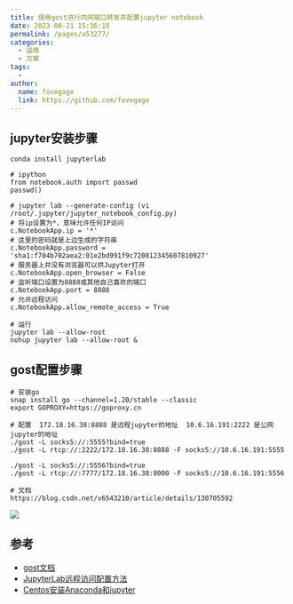 ```yaml
---
title: 使用gost进行内网端口转发并配置jupyter notebook
date: 2023-08-21 15:36:18
permalink: /pages/a53277/
categories:
  - 运维
  - 方案
tags:
  - 
author: 
  name: fovegage
  link: https://github.com/fovegage
---
```

## jupyter安装步骤

```
conda install jupyterlab

# ipython
from notebook.auth import passwd
passwd()

# jupyter lab --generate-config (vi /root/.jupyter/jupyter_notebook_config.py)
# 将ip设置为*，意味允许任何IP访问
c.NotebookApp.ip = '*'
# 这里的密码就是上边生成的字符串
c.NotebookApp.password = 'sha1:f704b702aea2:01e2bd991f9c720812345607810927'
# 服务器上并没有浏览器可以供Jupyter打开 
c.NotebookApp.open_browser = False 
# 监听端口设置为8888或其他自己喜欢的端口 
c.NotebookApp.port = 8888
# 允许远程访问 
c.NotebookApp.allow_remote_access = True

# 运行
jupyter lab --allow-root
nohup jupyter lab --allow-root &
```

## gost配置步骤

```
# 安装go
snap install go --channel=1.20/stable --classic
export GOPROXY=https://goproxy.cn

# 配置  172.18.16.38:8888 是远程jupyter的地址  10.6.16.191:2222 是公网jupyter的地址
./gost -L socks5://:5555?bind=true
./gost -L rtcp://:2222/172.18.16.38:8888 -F socks5://10.6.16.191:5555

./gost -L socks5://:5556?bind=true
./gost -L rtcp://:7777/172.18.16.38:8000 -F socks5://10.6.16.191:5556

# 文档 
https://blog.csdn.net/v6543210/article/details/130705592
```

![](https://obsidian-foveagge.oss-cn-beijing.aliyuncs.com/blog/KtmuPu.png)

## 参考

- [gost文档](https://gost.run/getting-started/quick-start/)
- [JupyterLab远程访问配置方法](https://www.jianshu.com/p/413e10500764)
- [Centos安装Anaconda和jupyter](https://blog.csdn.net/xyy1028/article/details/122598212)